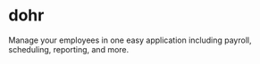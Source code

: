 # dohr
Manage your employees in one easy application including payroll, scheduling, reporting, and more. 

